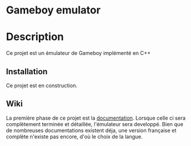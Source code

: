 # Gameboy emulator

# Description
Ce projet est un émulateur de Gameboy implémenté en C++

## Installation
Ce projet est en construction.

## Wiki
La première phase de ce projet est la [documentation](https://github.com/Clotildelevou/gameboy-emulator/wiki). Lorsque celle ci sera complètement terminée et détaillée, l'émulateur sera developpé. Bien que de nombreuses documentations existent déja, une version française et complète n'existe pas encore, d'où le choix de la langue.
